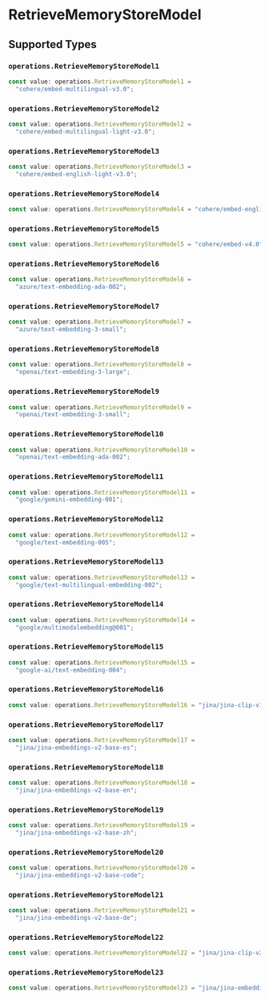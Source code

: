 # RetrieveMemoryStoreModel


## Supported Types

### `operations.RetrieveMemoryStoreModel1`

```typescript
const value: operations.RetrieveMemoryStoreModel1 =
  "cohere/embed-multilingual-v3.0";
```

### `operations.RetrieveMemoryStoreModel2`

```typescript
const value: operations.RetrieveMemoryStoreModel2 =
  "cohere/embed-multilingual-light-v3.0";
```

### `operations.RetrieveMemoryStoreModel3`

```typescript
const value: operations.RetrieveMemoryStoreModel3 =
  "cohere/embed-english-light-v3.0";
```

### `operations.RetrieveMemoryStoreModel4`

```typescript
const value: operations.RetrieveMemoryStoreModel4 = "cohere/embed-english-v3.0";
```

### `operations.RetrieveMemoryStoreModel5`

```typescript
const value: operations.RetrieveMemoryStoreModel5 = "cohere/embed-v4.0";
```

### `operations.RetrieveMemoryStoreModel6`

```typescript
const value: operations.RetrieveMemoryStoreModel6 =
  "azure/text-embedding-ada-002";
```

### `operations.RetrieveMemoryStoreModel7`

```typescript
const value: operations.RetrieveMemoryStoreModel7 =
  "azure/text-embedding-3-small";
```

### `operations.RetrieveMemoryStoreModel8`

```typescript
const value: operations.RetrieveMemoryStoreModel8 =
  "openai/text-embedding-3-large";
```

### `operations.RetrieveMemoryStoreModel9`

```typescript
const value: operations.RetrieveMemoryStoreModel9 =
  "openai/text-embedding-3-small";
```

### `operations.RetrieveMemoryStoreModel10`

```typescript
const value: operations.RetrieveMemoryStoreModel10 =
  "openai/text-embedding-ada-002";
```

### `operations.RetrieveMemoryStoreModel11`

```typescript
const value: operations.RetrieveMemoryStoreModel11 =
  "google/gemini-embedding-001";
```

### `operations.RetrieveMemoryStoreModel12`

```typescript
const value: operations.RetrieveMemoryStoreModel12 =
  "google/text-embedding-005";
```

### `operations.RetrieveMemoryStoreModel13`

```typescript
const value: operations.RetrieveMemoryStoreModel13 =
  "google/text-multilingual-embedding-002";
```

### `operations.RetrieveMemoryStoreModel14`

```typescript
const value: operations.RetrieveMemoryStoreModel14 =
  "google/multimodalembedding@001";
```

### `operations.RetrieveMemoryStoreModel15`

```typescript
const value: operations.RetrieveMemoryStoreModel15 =
  "google-ai/text-embedding-004";
```

### `operations.RetrieveMemoryStoreModel16`

```typescript
const value: operations.RetrieveMemoryStoreModel16 = "jina/jina-clip-v1";
```

### `operations.RetrieveMemoryStoreModel17`

```typescript
const value: operations.RetrieveMemoryStoreModel17 =
  "jina/jina-embeddings-v2-base-es";
```

### `operations.RetrieveMemoryStoreModel18`

```typescript
const value: operations.RetrieveMemoryStoreModel18 =
  "jina/jina-embeddings-v2-base-en";
```

### `operations.RetrieveMemoryStoreModel19`

```typescript
const value: operations.RetrieveMemoryStoreModel19 =
  "jina/jina-embeddings-v2-base-zh";
```

### `operations.RetrieveMemoryStoreModel20`

```typescript
const value: operations.RetrieveMemoryStoreModel20 =
  "jina/jina-embeddings-v2-base-code";
```

### `operations.RetrieveMemoryStoreModel21`

```typescript
const value: operations.RetrieveMemoryStoreModel21 =
  "jina/jina-embeddings-v2-base-de";
```

### `operations.RetrieveMemoryStoreModel22`

```typescript
const value: operations.RetrieveMemoryStoreModel22 = "jina/jina-clip-v2";
```

### `operations.RetrieveMemoryStoreModel23`

```typescript
const value: operations.RetrieveMemoryStoreModel23 = "jina/jina-embeddings-v3";
```

